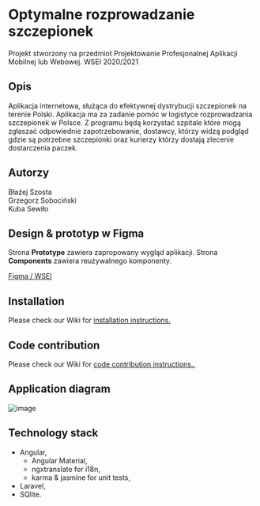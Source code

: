 # Optymalne rozprowadzanie szczepionek
Projekt stworzony na przedmiot Projektowanie Profesjonalnej Aplikacji Mobilnej lub Webowej. WSEI 2020/2021

## Opis
Aplikacja internetowa, służąca do efektywnej dystrybucji szczepionek na terenie Polski. Aplikacja ma za zadanie pomóc w logistyce rozprowadzania szczepionek w Polsce. Z programu będą korzystać szpitale które mogą zgłaszać odpowiednie zapotrzebowanie, dostawcy, którzy widzą podgląd gdzie są potrzebne szczepionki oraz kurierzy którzy dostają zlecenie dostarczenia paczek. 

## Autorzy
Błażej Szosta<br/>
Grzegorz Sobociński<br/>
Kuba Sewiło 

## Design & prototyp w Figma
Strona **Prototype** zawiera zapropowany wygląd aplikacji.
Strona **Components** zawiera reużywalnego komponenty.

[Figma / WSEI](https://www.figma.com/file/5UR8bNgzHmpXeagmt3UpIx/WSEI?node-id=0%3A1)

## Installation
Please check our Wiki for [installation instructions.](https://github.com/grzegorzsobocinski2397/wsei-projektowanie-profesjonalnej-aplikacji/wiki/Installation)

## Code contribution
Please check our Wiki for [code contribution instructions..](https://github.com/grzegorzsobocinski2397/wsei-projektowanie-profesjonalnej-aplikacji/wiki/Code-contribution)

## Application diagram
![image](https://user-images.githubusercontent.com/43864376/142498997-387accaf-484d-43a1-9897-7bd9796ac6ba.png)

## Technology stack
- Angular,
    - Angular Material,
    - ngxtranslate for i18n,
    - karma & jasmine for unit tests,
- Laravel,
- SQlite.
